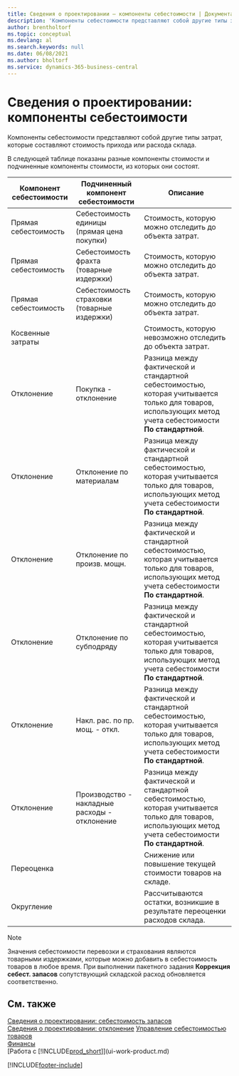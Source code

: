 ```yaml
---
title: Сведения о проектировании — компоненты себестоимости | Документация Майкрософт
description: 'Компоненты себестоимости представляют собой другие типы затрат, которые составляют стоимость прихода или расхода склада.'
author: brentholtorf
ms.topic: conceptual
ms.devlang: al
ms.search.keywords: null
ms.date: 06/08/2021
ms.author: bholtorf
ms.service: dynamics-365-business-central
---
```

# <a name="design-details-cost-components"></a>Сведения о проектировании: компоненты себестоимости
Компоненты себестоимости представляют собой другие типы затрат, которые составляют стоимость прихода или расхода склада.  

 В следующей таблице показаны разные компоненты стоимости и подчиненные компоненты стоимости, из которых они состоят.  

|Компонент себестоимости|Подчиненный компонент себестоимости|Описание|  
|--------------------|--------------------------------|---------------------------------------|  
|Прямая себестоимость|Себестоимость единицы (прямая цена покупки)|Стоимость, которую можно отследить до объекта затрат.|  
|Прямая себестоимость|Себестоимость фрахта (товарные издержки)|Стоимость, которую можно отследить до объекта затрат.|  
|Прямая себестоимость|Себестоимость страховки (товарные издержки)|Стоимость, которую можно отследить до объекта затрат.|  
|Косвенные затраты||Стоимость, которую невозможно отследить до объекта затрат.|  
|Отклонение|Покупка - отклонение|Разница между фактической и стандартной себестоимостью, которая учитывается только для товаров, использующих метод учета себестоимости **По стандартной**.|  
|Отклонение|Отклонение по материалам|Разница между фактической и стандартной себестоимостью, которая учитывается только для товаров, использующих метод учета себестоимости **По стандартной**.|  
|Отклонение|Отклонение по произв. мощн.|Разница между фактической и стандартной себестоимостью, которая учитывается только для товаров, использующих метод учета себестоимости **По стандартной**.|  
|Отклонение|Отклонение по субподряду|Разница между фактической и стандартной себестоимостью, которая учитывается только для товаров, использующих метод учета себестоимости **По стандартной**.|  
|Отклонение|Накл. рас. по пр. мощ. - откл.|Разница между фактической и стандартной себестоимостью, которая учитывается только для товаров, использующих метод учета себестоимости **По стандартной**.|  
|Отклонение|Производство - накладные расходы - отклонение|Разница между фактической и стандартной себестоимостью, которая учитывается только для товаров, использующих метод учета себестоимости **По стандартной**.|  
|Переоценка||Снижение или повышение текущей стоимости товаров на складе.|  
|Округление||Рассчитываются остатки, возникшие в результате переоценки расходов склада.|  

> [!NOTE]  
>  Значения себестоимости перевозки и страхования являются товарными издержками, которые можно добавить в себестоимость товаров в любое время. При выполнении пакетного задания **Коррекция себест. запасов** сопутствующий складской расход обновляется соответственно.  

## <a name="see-also"></a>См. также
 [Сведения о проектировании: себестоимость запасов](design-details-inventory-costing.md)   
 [Сведения о проектировании: отклонение](design-details-variance.md) [Управление себестоимостью товаров](finance-manage-inventory-costs.md)  
 [Финансы](finance.md)  
 [Работа с [!INCLUDE[prod_short](includes/prod_short.md)]](ui-work-product.md)  


[!INCLUDE[footer-include](includes/footer-banner.md)]
